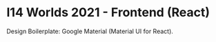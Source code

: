 # I14 Worlds 2021 - Frontend (React)

Design Boilerplate: Google Material (Material UI for React).

